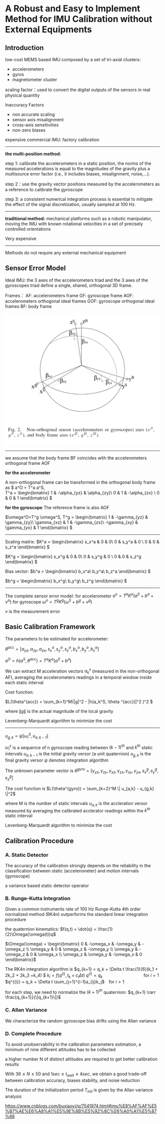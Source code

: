 # A Robust and Easy to Implement Method for IMU Calibration without External Equipments

## Introduction

low-cost MEMS based IMU
composed by a set of tri-axial clusters:
* accelerometers
* gyros
* magnetometer cluster

scaling factor：used to convert the digital outputs of the sensors in real physical quantity

Inaccuracy Factors
* non accurate scaling
* sensor axis misalignment
* cross-axis sensitivities
* non-zero biases

expensive commercial IMU: factory calibration

---

**the multi-position method:**


step 1: calibrate the accelerometers
in a static position, the norms of the measured accelerations is equal to the magnitudes of the gravity plus a multisource error factor (i.e., it includes biases, misalignment, noise,...).

step 2：use the gravity vector positions measured by the accelerometers as a reference to calibrate the
gyroscope

step 3: a consistent numerical integration process is essential to mitigate the effect of the signal discretization, usually sampled at 100 Hz.

--- 

**traditional method:**
mechanical platforms such as a robotic manipulator, moving the IMU with known rotational velocities in a set of precisely controlled orientations

Very expensive

---

Methods do not require any external mechanical equipment

## Sensor Error Model

Ideal IMU:
the 3 axes of the accelerometers triad and the 3 axes of the gyroscopes triad define a single, shared, orthogonal 3D frame.

Frames：
AF: accelerometers frame
GF: gyroscope frame
AOF: accelerometers orthogonal ideal frames
GOF: gyroscope orthogonal ideal frames
BF: body frame

![](nonorthogonalcoordinate.png)

---

we assume that the body frame BF coincides with the accelerometers orthogonal frame AOF

**for the accelerometer**

A non-orthogonal frame can be transformed in the orthogonal body frame as
$
a^O = T^a a^S,  
T^a = 	\begin{bmatrix}
   1 & -\alpha_{yz} & \alpha_{zy}\\
   0 & 1 & -\alpha_{zx} \\
   0 & 0 & 1
\end{bmatrix} $

**for the gyroscope**
The reference frame is also AOF

$\omega^O=T^g \omega^S, 
T^g = \begin{bmatrix}
    1 & -\gamma_{yz} & \gamma_{zy}\\
    \gamma_{xz} & 1 & -\gamma_{zx}\\
    -\gamma_{xy} & \gamma_{yx} & 1
\end{bmatrix} $

---

Scaling matrix:
$K^a = \begin{bmatrix}
    s_x^a & 0 & 0\\
    0 & s_y^a & 0 \\
    0 & 0 & s_z^a
\end{bmatrix} $

$K^g = \begin{bmatrix}
    s_x^g & 0 & 0\\
    0 & s_y^g & 0 \\
    0 & 0 & s_z^g
\end{bmatrix} $

Bias vector:
$b^a = \begin{bmatrix}
    b_x^a\\
    b_y^a\\
    b_z^a
\end{bmatrix} $

$b^g = \begin{bmatrix}
    b_x^g\\
    b_y^g\\
    b_z^g
\end{bmatrix} $

---

The complete sensor error model:
for accelerometer
$a^o = T^a K^a (a^S + b^a + \nu^a)$
for gyroscope
$\omega^o = T^g K^g (\omega^S + b^g + \nu^g)$

$\nu$ is the measurement error

## Basic Calibration Framework
The parameters to be estimated for accelerometer:

$\theta^{acc} = [\alpha_{yz}, \alpha_{zy}, \alpha_{zx}, s_x^a, s_y^a, s_z^a, b_x^a, b_y^a, b_z^a]$

$a^O = h(a^S, \theta^{acc}) = T^aK^a(a^S + b^a)$


We can extract M acceleration vectors $a_k^s$
(measured in the non-orthogonal AF), averaging the accelerometers readings in a temporal window inside each static interval

Cost function:

$L(\theta^{acc}) = \sum_{k=1}^M(\|g\|^2 - \|h(a_k^S, \theta ^{acc})\|^2 )^2 $

where $\| g \|$ is the actual magnitude of the local gravity

Levenberg-Marquardt algorithm to minimize the cost

---
  
$u_{g,k} = \psi[\omega_i^S,u_{a,k-1}]$

$\omega_i^s$ is a sequence of n gyroscope reading between $(k-1)^{th}$ and $k^{th}$ static intervals
$u_{a,k-1}$ is the initial gravity versor (a unit quaternion)
$u_{g,k}$ is the final gravity versor
$\psi$ denotes integration algorithm 

The unknown parameter vector is
$\theta^{gyro} = [\gamma_{yz}, \gamma_{zy}, \gamma_{xz}, \gamma_{zx}, \gamma_{xy}, \gamma_{yx}, s_x^g, s_y^g, s_z^g]$


The cost function is
$L(\theta^{gyro}) = \sum_{k=2}^M \| u_{a,k} - u_{g,k} \|^2$

where M is the number of static intervals
$u_{a,k}$ is the accleration versor measured by averaging the calibrated acclerator readings within the $k^{th}$ static interval

Levenberg-Marquardt algorithm to minimize the cost

## Calibration Procedure

### A. Static Detector

The accuracy of the calibration strongly depends on the reliability in the classification between static (accelerometer) and motion intervals (gyroscope)

a variance based static detector operator

### B. Runge-Kutta Integration

Given a common instruments rate of 100 Hz
Runge-Kutta 4th order normalized method (RK4n) outperforms the standard linear integration procedure

the quaternion kinematics:
$f(q,t) = \dot{q} = \frac{1}{2}\Omega(\omega(t))q$

$\Omega(\omega) = \begin{bmatrix}
0 & -\omega_x & -\omega_y & -\omega_z \\
\omega_y & 0 & \omega_z & -\omega_y \\
\omega_y & -\omega_z & 0 & \omega_x \\
\omega_z & \omega_y & -\omega_x & 0
\end{bmatrix}$

The RK4n integration algorithm is
$q_{k+1} = q_k + \Delta t \frac{1}{6}(k_1 + 2k_2 + 2k_3 +k_4) $
$k_i = f(q^{(i)}, t_k+c_i \Delta t)$
$q^{(i)} = q_k$ &emsp;&emsp;&emsp;&emsp;&emsp;&emsp;&emsp;&emsp;&emsp; for $i=1$
$q^{(i)} = q_k + \Delta t \sum_{j=1}^{i-1}a_{ij}k_j$&emsp;for $i>1$

for each step, we need to normalize the $(k+1)^{th}$ quaternion:
$q_{k+1} \rarr \frac{q_{k+1}}{\|q_{k+1}\|}$

### C. Allan Variance
We characterize the random gyroscope bias drifts using the Allan variance

### D. Complete Procedure

To avoid unobservability in the calibration parameters estimation, a minimum of nine different attitudes has to be collected

a higher number N of distinct attitudes are required to get better calibration results

With $36 \leq N \leq 50$ and $1 sec \leq t_{wait} \leq 4 sec$, we obtain a good trade-off between calibration accuracy, biases stability, and noise reduction

The duration of the initialization period $T_{init}$ is given by the Allan variance analysis


https://www.cnblogs.com/buxiaoyi/p/7541974.html#imu%E8%AF%AF%E5%B7%AE%E6%A8%A1%E5%9E%8B%E5%92%8C%E6%A0%A1%E5%87%86